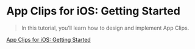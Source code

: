 # App Clips for iOS: Getting Started

> In this tutorial, you’ll learn how to design and implement App Clips.

[App Clips for iOS: Getting Started](https://www.raywenderlich.com/14455571-app-clips-for-ios-getting-started)
